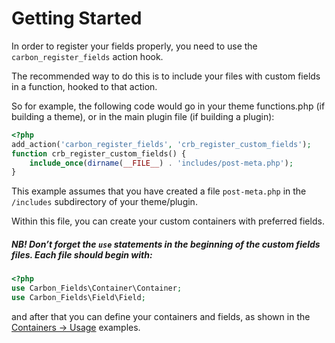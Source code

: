 # Getting Started

In order to register your fields properly, you need to use the `carbon_register_fields` action hook.

The recommended way to do this is to include your files with custom fields in a function, hooked to that action.

So for example, the following code would go in your theme functions.php (if building a theme), or in the main plugin file (if building a plugin):

```php
<?php
add_action('carbon_register_fields', 'crb_register_custom_fields');
function crb_register_custom_fields() {
	include_once(dirname(__FILE__) . 'includes/post-meta.php');
}
```

This example assumes that you have created a file `post-meta.php` in the `/includes` subdirectory of your theme/plugin.

Within this file, you can create your custom containers with preferred fields.

##### NB! Don’t forget the `use` statements in the beginning of the custom fields files. Each file should begin with:

```php
<?php
use Carbon_Fields\Container\Container;
use Carbon_Fields\Field\Field;
```

and after that you can define your containers and fields, as shown in the [Containers -> Usage](http://carbonfields.net/docs/containers-usage/) examples.

